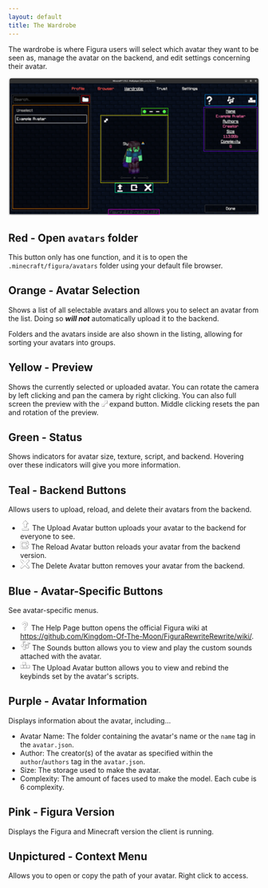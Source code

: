 ```yaml
---
layout: default
title: The Wardrobe
---
```


The wardrobe is where Figura users will select which avatar they want to be seen as, manage the avatar on the backend, and edit settings concerning their avatar.

![](https://github.com/Slymeball/figura-wiki/blob/main/images/figura/panel/wardrobe.png?raw=true)

## Red - Open `avatars` folder
This button only has one function, and it is to open the `.minecraft/figura/avatars` folder using your default file browser.

## Orange - Avatar Selection
Shows a list of all selectable avatars and allows you to select an avatar from the list. Doing so ***will not*** automatically upload it to the backend.

Folders and the avatars inside are also shown in the listing, allowing for sorting your avatars into groups.

## Yellow - Preview
Shows the currently selected or uploaded avatar. You can rotate the camera by left clicking and pan the camera by right clicking. You can also full screen the preview with the ![](https://github.com/Slymeball/figura-wiki/blob/main/images/figura/icons/expand.png?raw=true) expand button. Middle clicking resets the pan and rotation of the preview.

## Green - Status
Shows indicators for avatar size, texture, script, and backend. Hovering over these indicators will give you more information.

## Teal - Backend Buttons
Allows users to upload, reload, and delete their avatars from the backend.

- ![](https://github.com/Slymeball/figura-wiki/blob/main/images/figura/icons/upload.png?raw=true) The Upload Avatar button uploads your avatar to the backend for everyone to see.
- ![](https://github.com/Slymeball/figura-wiki/blob/main/images/figura/icons/reload.png?raw=true) The Reload Avatar button reloads your avatar from the backend version.
- ![](https://github.com/Slymeball/figura-wiki/blob/main/images/figura/icons/delete.png?raw=true) The Delete Avatar button removes your avatar from the backend.

## Blue - Avatar-Specific Buttons
See avatar-specific menus.

- ![](https://github.com/Slymeball/figura-wiki/blob/main/images/figura/icons/wiki.png?raw=true) The Help Page button opens the official Figura wiki at <https://github.com/Kingdom-Of-The-Moon/FiguraRewriteRewrite/wiki/>.
- ![](https://github.com/Slymeball/figura-wiki/blob/main/images/figura/icons/sounds.png?raw=true) The Sounds button allows you to view and play the custom sounds attached with the avatar.
- ![](https://github.com/Slymeball/figura-wiki/blob/main/images/figura/icons/keybinds.png?raw=true) The Upload Avatar button allows you to view and rebind the keybinds set by the avatar's scripts.

## Purple - Avatar Information
Displays information about the avatar, including...

- Avatar Name: The folder containing the avatar's name or the `name` tag in the `avatar.json`.
- Author: The creator(s) of the avatar as specified within the `author`/`authors` tag in the `avatar.json`.
- Size: The storage used to make the avatar.
- Complexity: The amount of faces used to make the model. Each cube is 6 complexity.

## Pink - Figura Version
Displays the Figura and Minecraft version the client is running.

## Unpictured - Context Menu
Allows you to open or copy the path of your avatar. Right click to access.